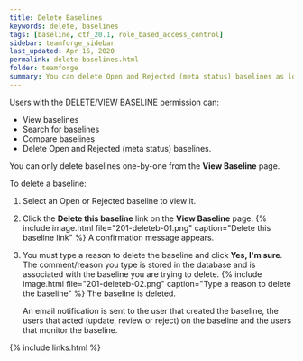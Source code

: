 ```yaml
---
title: Delete Baselines
keywords: delete, baselines
tags: [baseline, ctf_20.1, role_based_access_control]
sidebar: teamforge_sidebar
last_updated: Apr 16, 2020
permalink: delete-baselines.html
folder: teamforge
summary: You can delete Open and Rejected (meta status) baselines as long as you have the DELETE/VIEW BASELINE permission assigned to you. You cannot delete approved baselines.
---
```

<!-- Artifact artf396075 : [Doc Task]artf395756 : A new permission "DELETE/VIEW BASELINE" should be available for selection to assign to a given role -->
Users with the DELETE/VIEW BASELINE permission can:

* View baselines
* Search for baselines
* Compare baselines
* Delete Open and Rejected (meta status) baselines. 

You can only delete baselines one-by-one from the **View Baseline** page.

To delete a baseline:
1. Select an Open or Rejected baseline to view it.
2. Click the **Delete this baseline** link on the **View Baseline** page. 
   {% include image.html file="201-deleteb-01.png" caption="Delete this baseline link" %}
   A confirmation message appears. 
3. You must type a reason to delete the baseline and click **Yes, I'm sure**.
   The comment/reason you type is stored in the database and is associated with the baseline you are trying to delete.
   {% include image.html file="201-deleteb-02.png" caption="Type a reason to delete the baseline" %}
   The baseline is deleted.

   An email notification is sent to the user that created the baseline, the users that acted (update, review or reject) on the baseline and the users that monitor the baseline.

{% include links.html %}


